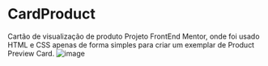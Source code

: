 # CardProduct
Cartão de visualização de produto
Projeto FrontEnd Mentor, onde foi usado HTML e CSS apenas de forma simples para criar um exemplar de Product Preview Card.
![image](https://github.com/RafaelaSilveira1987/CardProduct/assets/85711267/51bb910a-9102-41ce-994c-618c4d21b950)
